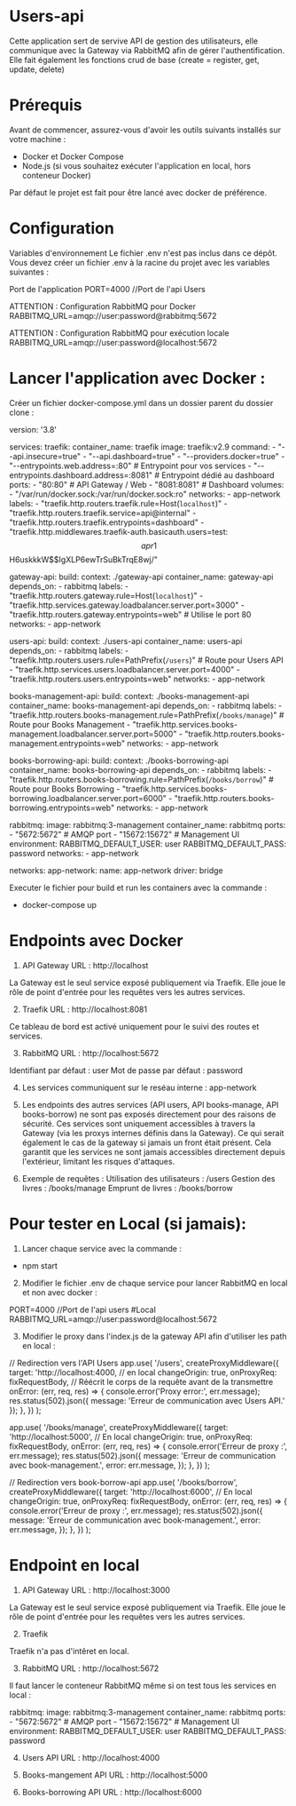 # Users-api

Cette application sert de servive API de gestion des utilisateurs, elle communique avec la Gateway via RabbitMQ afin de gérer l'authentification. Elle fait également les fonctions crud de base (create = register, get, update, delete)

# Prérequis

Avant de commencer, assurez-vous d'avoir les outils suivants installés sur votre machine :

-   Docker et Docker Compose
-   Node.js (si vous souhaitez exécuter l'application en local, hors conteneur Docker)

Par défaut le projet est fait pour être lancé avec docker de préférence.

# Configuration

Variables d'environnement
Le fichier .env n'est pas inclus dans ce dépôt. Vous devez créer un fichier .env à la racine du projet avec les variables suivantes :

Port de l'application
PORT=4000 //Port de l'api Users

ATTENTION : Configuration RabbitMQ pour Docker
RABBITMQ_URL=amqp://user:password@rabbitmq:5672

ATTENTION : Configuration RabbitMQ pour exécution locale
RABBITMQ_URL=amqp://user:password@localhost:5672

# Lancer l'application avec Docker :

Créer un fichier docker-compose.yml dans un dossier parent du dossier clone :

version: '3.8'

services:
traefik:
container_name: traefik
image: traefik:v2.9
command: - "--api.insecure=true" - "--api.dashboard=true" - "--providers.docker=true" - "--entrypoints.web.address=:80" # Entrypoint pour vos services - "--entrypoints.dashboard.address=:8081" # Entrypoint dédié au dashboard
ports: - "80:80" # API Gateway / Web - "8081:8081" # Dashboard
volumes: - "/var/run/docker.sock:/var/run/docker.sock:ro"
networks: - app-network
labels: - "traefik.http.routers.traefik.rule=Host(`localhost`)" - "traefik.http.routers.traefik.service=api@internal" - "traefik.http.routers.traefik.entrypoints=dashboard" - "traefik.http.middlewares.traefik-auth.basicauth.users=test:$$apr1$$H6uskkkW$$IgXLP6ewTrSuBkTrqE8wj/"

gateway-api:
build:
context: ./gateway-api
container_name: gateway-api
depends_on: - rabbitmq
labels: - "traefik.http.routers.gateway.rule=Host(`localhost`)" - "traefik.http.services.gateway.loadbalancer.server.port=3000" - "traefik.http.routers.gateway.entrypoints=web" # Utilise le port 80
networks: - app-network

users-api:
build:
context: ./users-api
container_name: users-api
depends_on: - rabbitmq
labels: - "traefik.http.routers.users.rule=PathPrefix(`/users`)" # Route pour Users API - "traefik.http.services.users.loadbalancer.server.port=4000" - "traefik.http.routers.users.entrypoints=web"
networks: - app-network

books-management-api:
build:
context: ./books-management-api
container_name: books-management-api
depends_on: - rabbitmq
labels: - "traefik.http.routers.books-management.rule=PathPrefix(`/books/manage`)" # Route pour Books Management - "traefik.http.services.books-management.loadbalancer.server.port=5000" - "traefik.http.routers.books-management.entrypoints=web"
networks: - app-network

books-borrowing-api:
build:
context: ./books-borrowing-api
container_name: books-borrowing-api
depends_on: - rabbitmq
labels: - "traefik.http.routers.books-borrowing.rule=PathPrefix(`/books/borrow`)" # Route pour Books Borrowing - "traefik.http.services.books-borrowing.loadbalancer.server.port=6000" - "traefik.http.routers.books-borrowing.entrypoints=web"
networks: - app-network

rabbitmq:
image: rabbitmq:3-management
container_name: rabbitmq
ports: - "5672:5672" # AMQP port - "15672:15672" # Management UI
environment:
RABBITMQ_DEFAULT_USER: user
RABBITMQ_DEFAULT_PASS: password
networks: - app-network

networks:
app-network:
name: app-network
driver: bridge

Executer le fichier pour build et run les containers avec la commande :

-   docker-compose up

# Endpoints avec Docker

1. API Gateway
   URL : http://localhost

La Gateway est le seul service exposé publiquement via Traefik. Elle joue le rôle de point d'entrée pour les requêtes vers les autres services.

2. Traefik
   URL : http://localhost:8081

Ce tableau de bord est activé uniquement pour le suivi des routes et services.

3. RabbitMQ
   URL : http://localhost:5672

Identifiant par défaut : user
Mot de passe par défaut : password

4. Les services communiquent sur le reséau interne : app-network

5. Les endpoints des autres services (API users, API books-manage, API books-borrow) ne sont pas exposés directement pour des raisons de sécurité.
   Ces services sont uniquement accessibles à travers la Gateway (via les proxys internes définis dans la Gateway).
   Ce qui serait également le cas de la gateway si jamais un front était présent.
   Cela garantit que les services ne sont jamais accessibles directement depuis l'extérieur, limitant les risques d'attaques.

6. Exemple de requêtes :
   Utilisation des utilisateurs : /users
   Gestion des livres : /books/manage
   Emprunt de livres : /books/borrow

# Pour tester en Local (si jamais):

1. Lancer chaque service avec la commande :

-   npm start

2. Modifier le fichier .env de chaque service pour lancer RabbitMQ en local et non avec docker :

PORT=4000 //Port de l'api users
#Local
RABBITMQ_URL=amqp://user:password@localhost:5672

3. Modifier le proxy dans l'index.js de la gateway API afin d'utiliser les path en local :

// Redirection vers l'API Users
app.use(
'/users',
createProxyMiddleware({
target: 'http://localhost:4000, // en local
changeOrigin: true,
onProxyReq: fixRequestBody, // Réécrit le corps de la requête avant de la transmettre
onError: (err, req, res) => {
console.error('Proxy error:', err.message);
res.status(502).json({ message: 'Erreur de communication avec Users API.' });
},
})
);

app.use(
'/books/manage',
createProxyMiddleware({
target: 'http://localhost:5000', // En local
changeOrigin: true,
onProxyReq: fixRequestBody,
onError: (err, req, res) => {
console.error('Erreur de proxy :', err.message);
res.status(502).json({
message: 'Erreur de communication avec book-management.',
error: err.message,
});
},
})
);

// Redirection vers book-borrow-api
app.use(
'/books/borrow',
createProxyMiddleware({
target: 'http://localhost:6000', // En local
changeOrigin: true,
onProxyReq: fixRequestBody,
onError: (err, req, res) => {
console.error('Erreur de proxy :', err.message);
res.status(502).json({
message: 'Erreur de communication avec book-management.',
error: err.message,
});
},
})
);

# Endpoint en local

1. API Gateway
   URL : http://localhost:3000

La Gateway est le seul service exposé publiquement via Traefik. Elle joue le rôle de point d'entrée pour les requêtes vers les autres services.

2. Traefik

Traefik n'a pas d'intêret en local.

3. RabbitMQ
   URL : http://localhost:5672

Il faut lancer le conteneur RabbitMQ même si on test tous les services en local :

rabbitmq:
image: rabbitmq:3-management
container_name: rabbitmq
ports: - "5672:5672" # AMQP port - "15672:15672" # Management UI
environment:
RABBITMQ_DEFAULT_USER: user
RABBITMQ_DEFAULT_PASS: password

4. Users API
   URL : http://localhost:4000

5. Books-mangement API
   URL : http://localhost:5000

6. Books-borrowing API
   URL : http://localhost:6000
